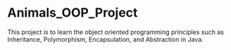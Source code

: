 # Animals_OOP_Project
This project is to learn the object oriented programming principles such as Inheritance, Polymorphism, Encapsulation, and Abstraction in Java.
